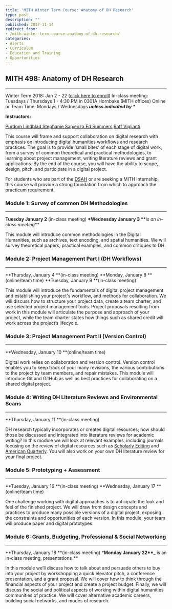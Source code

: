 ```yaml
---
title: 'MITH Winter Term Course: Anatomy of DH Research'
type: post
description: ""
published: 2017-11-14
redirect_from: 
- /mith-winter-term-course-anatomy-of-dh-research/
categories:
- Alerts
- Curriculum
- Education and Training
- Opportunities
---
```

## **MITH 498: Anatomy of DH Research**

---

Winter Term 2018: Jan 2 - 22 ([click here to enroll](http://bit.ly/2AGaDi7)) In-class meeting: Tuesdays / Thursdays 1 - 4:30 PM in 0301A Hornbake (MITH offices) Online or Team Time: Mondays / Wednesdays **_unless indicated by \*_**

**Instructors:**

[Purdom Lindblad](http://mith.umd.edu/people/person/purdom-lindblad/)[ ](mailto:purdom@umd.edu)[Stephanie Sapienza](http://mith.umd.edu/people/person/stephanie-sapienza/)[ ](mailto:sapienza@umd.edu)[Ed Summers](http://mith.umd.edu/people/person/ed-summers/) [Raff Viglianti](http://mith.umd.edu/people/person/raffaele-viglianti/)

This course will frame and support collaboration on digital research with emphasis on introducing digital humanities workflows and research practices. The goal is to provide ‘small bites’ of each stage of digital work, from a survey of common theoretical and practical methodologies, to learning about project management, writing literature reviews and grant applications. By the end of the course, you will have the ability to scope, design, pitch, and participate in a digital project.

For students who are part of the [DSAH](http://dsah.umd.edu/) or are seeking a MITH Internship, this course will provide a strong foundation from which to approach the practicum requirement.

### **Module 1:** **Survey of common DH Methodologies**

---

**Tuesday January 2** (in-class meeting) **\*Wednesday January 3 \*\***_is an in-class meeting_\*\*

This module will introduce common methodologies in the Digital Humanities, such as archives, text encoding, and spatial humanities. We will survey theoretical papers, practical examples, and common critiques to DH.

### **Module 2: Project Management Part I (DH Workflows)**

---

**Thursday, January 4 **(in-class meeting) **Monday, January 8 **(online/team time) **Tuesday, January 9 **(in-class meeting)

This module will introduce the fundamentals of digital project management and establishing your project's workflow, and methods for collaboration. We will discuss how to structure your project data, create a team charter, and use selected project management tools. Project proposals resulting from work in this module will articulate the purpose and approach of your project, while the team charter states how things such as shared credit will work across the project’s lifecycle.

### **Module 3: Project Management Part II (Version Control)**

---

**Wednesday, January 10 **(online/team time)

Digital work relies on collaboration and version control. Version control enables you to keep track of your many revisions, the various contributions to the project by team members, and repair mistakes. This module will introduce Git and GitHub as well as best practices for collaborating on a shared digital project.

### **Module 4: Writing DH Literature Reviews and Environmental Scans**

---

**Thursday, January 11 **(in-class meeting)

DH research typically incorporates or creates digital resources; how should those be discussed and integrated into literature reviews for academic writing? In this module we will look at relevant examples, including journals focusing on the review of digital resources such as [Scholarly Editing](http://scholarlyediting.org) and [American Quarterly](https://www.americanquarterly.org/). You will also work on your own DH literature review for your final project.

### **Module 5: Prototyping + Assessment**

---

**Tuesday, January 16 **(in-class meeting) **Wednesday, January 17 **(online/team time)

One challenge working with digital approaches is to anticipate the look and feel of the finished project. We will draw from design concepts and practices to produce many possible versions of a digital project, exposing the constraints and opportunities of each version. In this module, your team will produce paper and digital prototypes.

### **Module 6: Grants, Budgeting, Professional & Social Networking**

---

**Thursday, January 18 **(in-class meeting) _\*_**Monday January 22\*\***_ is an in-class meeting, presentations_\*\*

In this module we’ll discuss how to talk about and persuade others to buy into your project by workshopping a quick elevator pitch, a conference presentation, and a grant proposal. We will cover how to think through the financial aspects of your project and create a project budget. Finally, we will discuss the social and political aspects of working within digital humanities communities of practice. We will cover alternative academic careers, building social networks, and modes of research.
